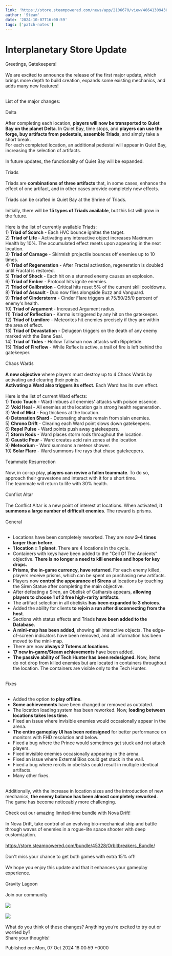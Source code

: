```yaml
---
link: 'https://store.steampowered.com/news/app/2106670/view/4664130943057805507'
author: 'Steam'
date: '2024-10-07T16:00:59'
tags: ['patch-notes']
---
```


# Interplanetary Store Update

Greetings, Gatekeepers!<br /><br />We are excited to announce the release of the first major update, which brings more depth to build creation, expands some existing mechanics, and adds many new features! <br /><br /><div class="bb_h3">List of the major changes:</div><br /><div class="bb_h1">Delta</div><br />After completing each location, <b>players will now be transported to Quiet Bay on the planet Delta</b>. In Quiet Bay, time stops, and <b>players can use the forge, buy artifacts from pedestals, assemble Triads</b>, and simply take a short break. <br />For each completed location, an additional pedestal will appear in Quiet Bay, increasing the selection of artifacts.  <br /><br />In future updates, the functionality of Quiet Bay will be expanded.<br /><br /><div class="bb_h1">Triads</div><br />Triads are <b>combinations of three artifacts</b> that, in some cases, enhance the effect of one artifact, and in other cases provide completely new effects.  <br /><br />Triads can be crafted in Quiet Bay at the Shrine of Triads.  <br /><br />Initially, there will be <b>15 types of Triads available</b>, but this list will grow in the future.  <br /><br />Here is the list of currently available Triads:  <br />1) <b>Triad of Scorch</b> - Each HVC bounce ignites the target.  <br />2) <b>Triad of Life </b>- Activating any interactive object increases Maximum Health by 10%. The accumulated effect resets upon appearing in the next location.  <br />3) <b>Triad of Carnage</b> - Skirmish projectile bounces off enemies up to 10 times.  <br />4) <b>Triad of Regeneration</b> - After Fractal activation, regeneration is doubled until Fractal is restored.  <br />5) <b>Triad of Shock</b> - Each hit on a stunned enemy causes an explosion.  <br />6) <b>Triad of Ember</b> - Protocol hits ignite enemies.  <br />7) <b>Triad of Calibration</b> - Critical hits reset 5% of the current skill cooldowns.  <br />8) <b>Triad of Assault </b>- Duo now flies alongside Buzz and Vanguard.  <br />9) <b>Triad of Cinderstorm</b> - Cinder Flare triggers at 75/50/25/0 percent of enemy's health.  <br />10) <b>Triad of Argument </b>- Increased Argument radius.  <br />11) <b>Triad of Reflection</b> - Karma is triggered by any hit on the gatekeeper.  <br />12) <b>Triad of Lumilore</b> - Meteorites hit enemies precisely if they are within the area of effect.  <br />13) <b>Triad of Devastation</b> - Delugeon triggers on the death of any enemy marked with the Bane Seal.  <br />14) <b>Triad of Tides</b> - Hollow Talisman now attacks with Rippletide.  <br />15) <b>Triad of Fireflow </b>- While Reflex is active, a trail of fire is left behind the gatekeeper.<br /><br /><div class="bb_h1">Chaos Wards</div><br /><b>A new objective</b> where players must destroy up to 4 Chaos Wards by activating and clearing their points.  <br /><b>Activating a Ward also triggers its effect.</b> Each Ward has its own effect.  <br /><br />Here is the list of current Ward effects:  <br />1) <b>Toxic Touch</b> - Ward imbues all enemies' attacks with poison essence.  <br />2) <b>Void Heal</b> - All enemies at the location gain strong health regeneration.  <br />3) <b>Veil of Mist</b> - Fog thickens at the location.  <br />4) <b>Detonation Shard </b>- Detonating shards remain from slain enemies.  <br />5) <b>Chrono Drift</b> - Clearing each Ward point slows down gatekeepers.  <br />6) <b>Repel Pulse</b> - Ward points push away gatekeepers.  <br />7) <b>Storm Rods</b> - Ward places storm rods throughout the location.  <br />8) <b>Caustic Pour</b> - Ward creates acid rain zones at the location.  <br />9) <b>Meteorium</b> - Ward summons a meteor shower.  <br />10) <b>Solar Flare</b> - Ward summons fire rays that chase gatekeepers.<br /><br /><div class="bb_h1">Teammate Resurrection </div> <br />Now, in co-op play, <b>players can revive a fallen teammate</b>. To do so, approach their gravestone and interact with it for a short time.  <br />The teammate will return to life with 30% health.<br /><br /><div class="bb_h1">Conflict Altar</div><br />The Conflict Altar is a new point of interest at locations. When activated, <b>it summons a large number of difficult enemies</b>. The reward is prisms.<br /><br /><div class="bb_h1">General </div><br /><ul class="bb_ul"><li> Locations have been completely reworked. They are now<b> 3-4 times larger than before</b>.  <br /></li><li> <b>1 location = 1 planet</b>. There are 4 locations in the cycle.  <br /></li><li> Containers with keys have been added to the "Cell Of The Ancients" objective. <b>There is no longer a need to kill enemies and hope for key drops. </b> <br /></li><li> <b>Prisms, the in-game currency, have returned</b>. For each enemy killed, players receive prisms, which can be spent on purchasing new artifacts.  <br /></li><li> Players now <b>control the appearance of Sirens</b> at locations by touching the Siren Statue after completing the main objective.  <br /></li><li> After defeating a Siren, an Obelisk of Catharsis appears, <b>allowing players to choose 1 of 2 free high-rarity artifacts.</b>  <br /></li><li> The artifact selection in all obelisks <b>has been expanded to 3 choices</b>.  <br /></li><li> Added the ability for clients <b>to rejoin a run after disconnecting from the host</b>.  <br /></li><li> Sections with status effects and Triads <b>have been added to the Database</b>.  <br /></li><li> <b>A mini-map has been added</b>, showing all interactive objects. The edge-of-screen indicators have been removed, and all information has been moved to the mini-map.  <br /></li><li> There are now <b>always 2 Totems at locations.</b>  <br /></li><li> <b>17 new in-game/Steam achievements</b> have been added.  <br /></li><li> <b>The passive ability of Tech Hunter has been redesigned.</b> Now, items do not drop from killed enemies but are located in containers throughout the location. The containers are visible only to the Tech Hunter.</li></ul><br /><div class="bb_h3">Fixes  </div><br /><ul class="bb_ul"><li> Added the option to<b> play offline</b>.  <br /></li><li> <b>Some achievements</b> have been changed or removed as outdated.  <br /></li><li> The location loading system has been reworked. Now, <b>loading between locations takes less time.</b>  <br /></li><li> Fixed an issue where invisible enemies would occasionally appear in the arena. <br /></li><li> <b>The entire gameplay UI has been redesigned</b> for better performance on monitors with FHD resolution and below.  <br /></li><li> Fixed a bug where the Prince would sometimes get stuck and not attack players.  <br /></li><li> Fixed invisible enemies occasionally appearing in the arena.  <br /></li><li> Fixed an issue where External Bios could get stuck in the wall.  <br /></li><li> Fixed a bug where rerolls in obelisks could result in multiple identical artifacts.  <br /></li><li> Many other fixes.</li></ul><br />Additionally, with the increase in location sizes and the introduction of new mechanics, <b>the enemy balance has been almost completely reworked.</b> The game has become noticeably more challenging.<br /><br /><div class="bb_h1">Check out our amazing limited-time bundle with Nova Drift!</div><br />In Nova Drift, take control of an evolving bio-mechanical ship and battle through waves of enemies in a rogue-lite space shooter with deep customization. <br /><br /><a class="bb_link" href="https://store.steampowered.com/bundle/45328/Orbitbreakers_Bundle/" rel="" target="_blank">https://store.steampowered.com/bundle/45328/Orbitbreakers_Bundle/</a><br /><br /><div class="bb_h2">Don't miss your chance to get both games with extra 15% off!</div><br />We hope you enjoy this update and that it enhances your gameplay experience.  <br /><br />Gravity Lagoon<br /><br />Join our community<br /><br /><a class="bb_link" href="https://steamcommunity.com/linkfilter/?u=https%3A%2F%2Fdiscord.gg%2FHkrp6AUa5S" rel=" noopener" target="_blank"><img src="https://clan.cloudflare.steamstatic.com/images/42755050/d0a560fa78423e2e3e18c3294e8b4553dac70eb9.png" /></a><br /><br /><a class="bb_link" href="https://steamcommunity.com/linkfilter/?u=https%3A%2F%2Fforms.gle%2FfcaySk59EmeZbfEq5" rel=" noopener" target="_blank"><img src="https://clan.cloudflare.steamstatic.com/images/42755050/bb2a549e5461d8d4ac4351f70461fbcc09c1b5f4.png" /></a><br /><br />What do you think of these changes? Anything you’re excited to try out or worried by?<br />Share your thoughts!

Published on: Mon, 07 Oct 2024 16:00:59 +0000